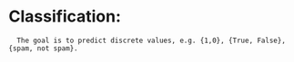 # Classification: 
      The goal is to predict discrete values, e.g. {1,0}, {True, False}, {spam, not spam}.
